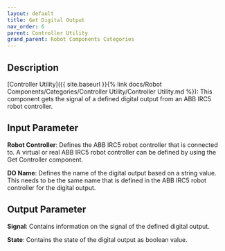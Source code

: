 ```yaml
---
layout: default
title: Get Digital Output
nav_order: 6
parent: Controller Utility
grand_parent: Robot Components Categories
---
```


## Description

[Controller Utility]({{ site.baseurl }}{% link docs/Robot Components/Categories/Controller Utility/Controller Utility.md %}): This component gets the signal of a defined digital output from an ABB IRC5 robot controller.

## Input Parameter

**Robot Controller**: Defines the ABB IRC5 robot controller that is connected to. A virtual or real ABB IRC5 robot controller can be defined by using the Get Controller component.

**DO Name**: Defines the name of the digital output based on a string value. This needs to be the same name that is defined in the ABB IRC5 robot controller for the digital output.

## Output Parameter

**Signal**: Contains information on the signal of the defined digital output.

**State**: Contains the state of the digital output as boolean value.